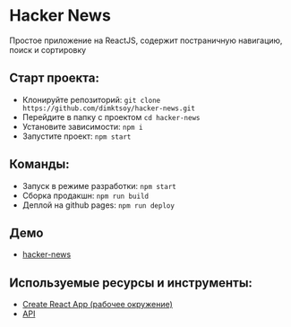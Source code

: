 #  Hacker News

Простое приложение на ReactJS, содержит постраничную навигацию, поиск и сортировку

## Старт проекта:
- Клонируйте репозиторий: `git clone https://github.com/dimktsoy/hacker-news.git`
- Перейдите в папку с проектом `cd hacker-news`
- Установите зависимости: `npm i`
- Запустите проект: `npm start`

## Команды:
- Запуск в режиме разработки: `npm start`
- Сборка продакшн: `npm run build`
- Деплой на github pages: `npm run deploy`

## Демо
- [hacker-news](https://dimktsoy.github.io/hacker-news/)

## Используемые ресурсы и инструменты:
- [Create React App (рабочее окружение)](https://github.com/facebook/create-react-app)
- [API](https://hn.algolia.com/api)